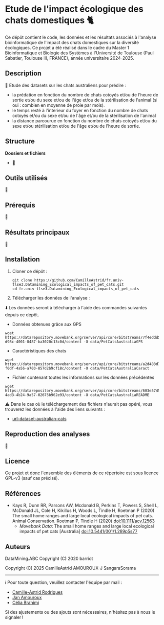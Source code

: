# Etude de l'impact écologique des chats domestiques 🐈

Ce dépôt contient le code, les données et les résultats associés à l'analyse bioinformatique de l'impact des chats domestiques sur la diversité écologiques. Ce projet a été réalisé dans le cadre du Master 1 Bioinformatique et Biologie des Systèmes à l'Université de Toulouse (Paul Sabatier, Toulouse III, FRANCE), année universitaire 2024-2025.

## Description
:construction:
Etude des datasets sur les chats australiens pour prédire :
* la prédation en fonction du nombre de chats cotoyés et/ou de l'heure de sortie et/ou du sexe et/ou de l'âge et/ou de la stérilisation de l'animal (si oui : combien en moyenne de proie par mois).
* le temps resté à l'interieur du foyer en fonction du nombre de chats cotoyés et/ou du sexe et/ou de l'âge et/ou de la stérilisation de l'animal
* la distance parcourue en fonction du nombre de chats cotoyés et/ou du sexe et/ou stérilisation et/ou de l'âge et/ou de l'heure de sortie.

## Structure
**Dossiers et fichiers**
* :construction:

## Outils utilisés
:construction:

## Prérequis
:construction:

## Résultats principaux
:construction:

## Installation

1. Cloner ce dépôt :
   ```
   git clone https://github.com/CamilleAstrid/fr.univ-tlse3.Datamining_Ecological_impacts_of_pet_cats.git
   cd fr.univ-tlse3.Datamining_Ecological_impacts_of_pet_cats
   ```
2. Télécharger les données de l'analyse :

 ⬇️ Les données seront à télécharger à l'aide des commandes suivantes depuis ce dépôt.
  
   * Données obtenues grâce aux GPS
   ```
   wget https://datarepository.movebank.org/server/api/core/bitstreams/7f4eddd5-d98c-4001-8487-ba3020c13c0d/content -O data/PetCatsAustraliaGPS
   ```
   * Caractéristiques des chats
   ```
   wget https://datarepository.movebank.org/server/api/core/bitstreams/a2d483d7-f0df-4a56-a703-857d2b9cf18c/content -O data/PetCatsAustraliaCaract
   ```
   * Fichier contenant toutes les informations sur les données précédentes
   ```
   wget https://datarepository.movebank.org/server/api/core/bitstreams/603e5745-4ad3-4b24-9a57-02675b962e93/content -O data/PetCatsAustraliaREADME
   ```
:warning: Dans le cas où le téléchargement des fichiers n'aurait pas opéré, vous trouverez les données à l'aide des liens suivants :
* [url-dataset-australian-cats](https://datarepository.movebank.org/entities/datapackage/0a9bcb2a-f031-42e7-8027-a87c09b30804)

## Reproduction des analyses
:construction:

## Licence
Ce projet et donc l'ensemble des éléments de ce répertoire est sous licence GPL-v3 (sauf cas précisé).

## Références
* Kays R, Dunn RR, Parsons AW, Mcdonald B, Perkins T, Powers S, Shell L, McDonald JL, Cole H, Kikillus H, Woods L, Tindle H, Roetman P (2020) The small home ranges and large local ecological impacts of pet cats. Animal Conservation. Roetman P, Tindle H (2020) [doi:10.1111/acv.12563](https://zslpublications.onlinelibrary.wiley.com/doi/10.1111/acv.12563)
   * *Movebank Data*: The small home ranges and large local ecological impacts of pet cats [Australia] [doi:10.5441/001/1.289p5s77](https://datarepository.movebank.org/entities/datapackage/0a9bcb2a-f031-42e7-8027-a87c09b30804)

## Auteurs

DataMining.ABC
Copyright (C) 2020  barriot

Copyright (C) 2025 CamilleAstrid AMOUROUX-J SangaraSorama

---
ℹ️ Pour toute question, veuillez contacter l'équipe par mail :
* [Camille-Astrid Rodrigues](mailto:camilleastrid.cr@gmail.com)
* [Jan Amouroux](mailto:jan.amouroux@univ-tlse3.fr)
* [Célia Brahimi](mailto:celia.brahimi@univ-tlse3.fr)
  
Si des ajustements ou des ajouts sont nécessaires, n'hésitez pas à nous le signaler !
